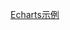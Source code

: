 [Echarts示例](https://wangruidev.github.io/graph-force-layout/Echarts/%E5%8A%9B%E5%AF%BC%E5%90%91%E5%9B%BE.html)